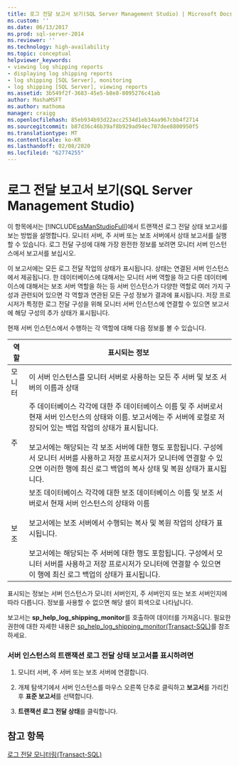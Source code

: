```yaml
---
title: 로그 전달 보고서 보기(SQL Server Management Studio) | Microsoft Docs
ms.custom: ''
ms.date: 06/13/2017
ms.prod: sql-server-2014
ms.reviewer: ''
ms.technology: high-availability
ms.topic: conceptual
helpviewer_keywords:
- viewing log shipping reports
- displaying log shipping reports
- log shipping [SQL Server], monitoring
- log shipping [SQL Server], viewing reports
ms.assetid: 3b549f2f-3683-45e5-b8e8-8095276c41ab
author: MashaMSFT
ms.author: mathoma
manager: craigg
ms.openlocfilehash: 85eb934b93d22acc2534d1eb34aa967cbb4f2714
ms.sourcegitcommit: b87d36c46b39af8b929ad94ec707dee8800950f5
ms.translationtype: MT
ms.contentlocale: ko-KR
ms.lasthandoff: 02/08/2020
ms.locfileid: "62774255"
---
```

# <a name="view-the-log-shipping-report-sql-server-management-studio"></a>로그 전달 보고서 보기(SQL Server Management Studio)
  이 항목에서는 [!INCLUDE[ssManStudioFull](../../includes/ssmanstudiofull-md.md)]에서 트랜잭션 로그 전달 상태 보고서를 보는 방법을 설명합니다. 모니터 서버, 주 서버 또는 보조 서버에서 상태 보고서를 실행할 수 있습니다. 로그 전달 구성에 대해 가장 완전한 정보를 보려면 모니터 서버 인스턴스에서 보고서를 보십시오.  
  
 이 보고서에는 모든 로그 전달 작업의 상태가 표시됩니다. 상태는 연결된 서버 인스턴스에서 제공됩니다. 한 데이터베이스에 대해서는 모니터 서버 역할을 하고 다른 데이터베이스에 대해서는 보조 서버 역할을 하는 등 서버 인스턴스가 다양한 역할로 여러 가지 구성과 관련되어 있으면 각 역할과 연관된 모든 구성 정보가 결과에 표시됩니다. 저장 프로시저가 특정한 로그 전달 구성을 위해 모니터 서버 인스턴스에 연결할 수 있으면 보고서에 해당 구성의 추가 상태가 표시됩니다.  
  
 현재 서버 인스턴스에서 수행하는 각 역할에 대해 다음 정보를 볼 수 있습니다.  
  
|역할|표시되는 정보|  
|----------|---------------------------|  
|모니터|이 서버 인스턴스를 모니터 서버로 사용하는 모든 주 서버 및 보조 서버의 이름과 상태|  
|주|주 데이터베이스 각각에 대한 주 데이터베이스 이름 및 주 서버로서 현재 서버 인스턴스의 상태와 이름. 보고서에는 주 서버에 로컬로 저장되어 있는 백업 작업의 상태가 표시됩니다.<br /><br /> 보고서에는 해당되는 각 보조 서버에 대한 행도 포함됩니다. 구성에서 모니터 서버를 사용하고 저장 프로시저가 모니터에 연결할 수 있으면 이러한 행에 최신 로그 백업의 복사 상태 및 복원 상태가 표시됩니다.|  
|보조|보조 데이터베이스 각각에 대한 보조 데이터베이스 이름 및 보조 서버로서 현재 서버 인스턴스의 상태와 이름<br /><br /> 보고서에는 보조 서버에서 수행되는 복사 및 복원 작업의 상태가 표시됩니다.<br /><br /> 보고서에는 해당되는 주 서버에 대한 행도 포함됩니다. 구성에서 모니터 서버를 사용하고 저장 프로시저가 모니터에 연결할 수 있으면 이 행에 최신 로그 백업의 상태가 표시됩니다.|  
  
 표시되는 정보는 서버 인스턴스가 모니터 서버인지, 주 서버인지 또는 보조 서버인지에 따라 다릅니다. 정보를 사용할 수 없으면 해당 셀이 회색으로 나타납니다.  
  
 보고서는 **sp_help_log_shipping_monitor**를 호출하여 데이터를 가져옵니다. 필요한 권한에 대한 자세한 내용은 [sp_help_log_shipping_monitor&#40;Transact-SQL&#41;](/sql/relational-databases/system-stored-procedures/sp-help-log-shipping-monitor-transact-sql)를 참조하세요.  
  
### <a name="to-display-the-transaction-log-shipping-status-report-on-a-server-instance"></a>서버 인스턴스의 트랜잭션 로그 전달 상태 보고서를 표시하려면  
  
1.  모니터 서버, 주 서버 또는 보조 서버에 연결합니다.  
  
2.  개체 탐색기에서 서버 인스턴스를 마우스 오른쪽 단추로 클릭하고 **보고서**를 가리킨 후 **표준 보고서**를 선택합니다.  
  
3.  **트랜잭션 로그 전달 상태**를 클릭합니다.  
  
## <a name="see-also"></a>참고 항목  
 [로그 전달 모니터링&#40;Transact-SQL&#41;](monitor-log-shipping-transact-sql.md)  
  
  
